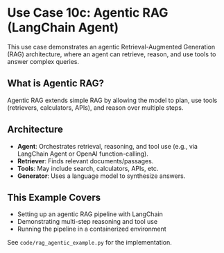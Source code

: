 # Use Case 10c: Agentic RAG (LangChain Agent)

This use case demonstrates an agentic Retrieval-Augmented Generation (RAG) architecture, where an agent can retrieve, reason, and use tools to answer complex queries.

## What is Agentic RAG?
Agentic RAG extends simple RAG by allowing the model to plan, use tools (retrievers, calculators, APIs), and reason over multiple steps.

## Architecture
- **Agent**: Orchestrates retrieval, reasoning, and tool use (e.g., via LangChain Agent or OpenAI function-calling).
- **Retriever**: Finds relevant documents/passages.
- **Tools**: May include search, calculators, APIs, etc.
- **Generator**: Uses a language model to synthesize answers.

## This Example Covers
- Setting up an agentic RAG pipeline with LangChain
- Demonstrating multi-step reasoning and tool use
- Running the pipeline in a containerized environment

See `code/rag_agentic_example.py` for the implementation. 